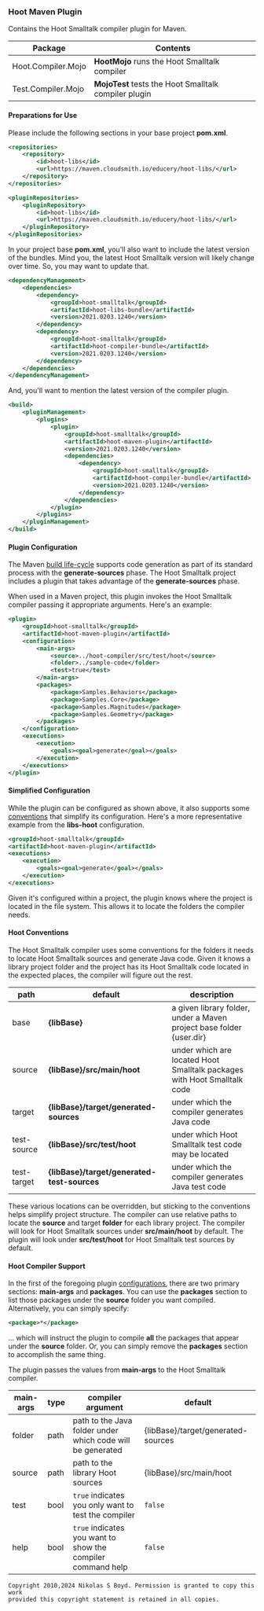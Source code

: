 ### Hoot Maven Plugin

Contains the Hoot Smalltalk compiler plugin for Maven.

| **Package** | **Contents** |
| ----------- | ------------ |
| Hoot.Compiler.Mojo | **HootMojo** runs the Hoot Smalltalk compiler |
| Test.Compiler.Mojo | **MojoTest** tests the Hoot Smalltalk compiler plugin |

#### Preparations for Use

Please include the following sections in your base project **pom.xml**.

```xml
<repositories>
    <repository>
        <id>hoot-libs</id>
        <url>https://maven.cloudsmith.io/educery/hoot-libs/</url>
    </repository>
</repositories>

<pluginRepositories>
    <pluginRepository>
        <id>hoot-libs</id>
        <url>https://maven.cloudsmith.io/educery/hoot-libs/</url>
    </pluginRepository>
</pluginRepositories>
```

In your project base **pom.xml**, you'll also want to include the latest version of the bundles.
Mind you, the latest Hoot Smalltalk version will likely change over time. So, you may want to update that.

```xml
<dependencyManagement>
    <dependencies>
        <dependency>
            <groupId>hoot-smalltalk</groupId>
            <artifactId>hoot-libs-bundle</artifactId>
            <version>2021.0203.1240</version>
        </dependency>
        <dependency>
            <groupId>hoot-smalltalk</groupId>
            <artifactId>hoot-compiler-bundle</artifactId>
            <version>2021.0203.1240</version>
        </dependency>
    </dependencies>
</dependencyManagement>

```

And, you'll want to mention the latest version of the compiler plugin.

```xml
<build>
    <pluginManagement>
        <plugins>
            <plugin>
                <groupId>hoot-smalltalk</groupId>
                <artifactId>hoot-maven-plugin</artifactId>
                <version>2021.0203.1240</version>
                <dependencies>
                    <dependency>
                        <groupId>hoot-smalltalk</groupId>
                        <artifactId>hoot-compiler-bundle</artifactId>
                        <version>2021.0203.1240</version>
                    </dependency>
                </dependencies>
            </plugin>
        </plugins>
    </pluginManagement>
</build>
```

#### Plugin Configuration

The Maven [build life-cycle][life-cycle] supports code generation as part of its standard process
with the **generate-sources** phase.
The Hoot Smalltalk project includes a plugin that takes advantage of the **generate-sources** phase.

When used in a Maven project, this plugin invokes the Hoot Smalltalk compiler passing it appropriate arguments.
Here's an example:

```xml
<plugin>
    <groupId>hoot-smalltalk</groupId>
    <artifactId>hoot-maven-plugin</artifactId>
    <configuration>
        <main-args>
            <source>../hoot-compiler/src/test/hoot</source>
            <folder>../sample-code</folder>
            <test>true</test>
        </main-args>
        <packages>
            <package>Samples.Behaviors</package>
            <package>Samples.Core</package>
            <package>Samples.Magnitudes</package>
            <package>Samples.Geometry</package>
        </packages>
    </configuration>
    <executions>
        <execution>
            <goals><goal>generate</goal></goals>
        </execution>
    </executions>
</plugin>
```

#### Simplified Configuration

While the plugin can be configured as shown above, it also supports some [conventions](#hoot-conventions)
that simplify its configuration.
Here's a more representative example from the **libs-hoot** configuration.

```xml
<groupId>hoot-smalltalk</groupId>
<artifactId>hoot-maven-plugin</artifactId>
<executions>
    <execution>
        <goals><goal>generate</goal></goals>
    </execution>
</executions>
```

Given it's configured within a project, the plugin knows where the project is located in the file system.
This allows it to locate the folders the compiler needs.

#### Hoot Conventions

The Hoot Smalltalk compiler uses some conventions for the folders it needs to locate Hoot Smalltalk sources and generate Java code.
Given it knows a library project folder and the project has its Hoot Smalltalk code located in the expected places,
the compiler will figure out the rest.

| **path** | **default** | **description** |
| -------- | ----------- | --------------- |
| base | **{libBase}** | a given library folder, under a Maven project base folder {user.dir} |
| source | **{libBase}/src/main/hoot** | under which are located Hoot Smalltalk packages with Hoot Smalltalk code |
| target | **{libBase}/target/generated-sources** | under which the compiler generates Java code |
| test-source | **{libBase}/src/test/hoot** | under which Hoot Smalltalk test code may be located |
| test-target | **{libBase}/target/generated-test-sources** | under which the compiler generates Java test code |

These various locations can be overridden, but sticking to the conventions helps simplify project structure.
The compiler can use relative paths to locate the **source** and target **folder** for each library project.
The compiler will look for Hoot Smalltalk sources under **src/main/hoot** by default.
The plugin will look under **src/test/hoot** for Hoot Smalltalk test sources by default.

#### Hoot Compiler Support

In the first of the foregoing plugin [configurations](#plugin-configuration), there are two primary
sections: **main-args** and **packages**.
You can use the **packages** section to list those packages under the **source** folder you want compiled.
Alternatively, you can simply specify:

```xml
<package>*</package>
```

... which will instruct the plugin to compile **all** the packages that appear under the **source** folder.
Or, you can simply remove the **packages** section to accomplish the same thing.

The plugin passes the values from **main-args** to the Hoot Smalltalk compiler.

| **main-args** | **type** | **compiler argument** | **default** |
| ------------- | -------- | --------------------- | ----------- |
| folder | path | path to the Java folder under which code will be generated | {libBase}/target/generated-sources |
| source | path | path to the library Hoot sources | {libBase}/src/main/hoot |
| test   | bool | `true` indicates you only want to test the compiler | `false` |
| help   | bool | `true` indicates you want to show the compiler command help | `false` |


```
Copyright 2010,2024 Nikolas S Boyd. Permission is granted to copy this work 
provided this copyright statement is retained in all copies.
```


[life-cycle]: https://maven.apache.org/guides/introduction/introduction-to-the-lifecycle.html

